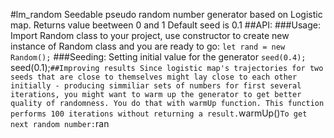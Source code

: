 #lm_random
Seedable pseudo random number generator based on Logistic map.
Returns value beetween 0 and 1
Default seed is 0.1
##API:
###Usage:
Import Random class to your project, use constructor to create new instance of Random class and you are ready to go:
`let rand = new Random();`
###Seeding:
Setting initial value for the generator
`seed(0.4);`
seed(0.1);`
##Improving results
Since logistic map's trajectories for two seeds that are close to themselves might lay close to each other initially - producing simmiliar sets of numbers for first several iterations, you might want to warm up the generator to get better quality of randomness.
You do that with warmUp function. This function performs 100 iterations without returning a result.
`warmUp()`
To get next random number:
`ran